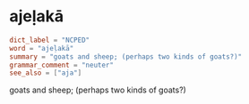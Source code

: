 # ajeḷakā

``` toml
dict_label = "NCPED"
word = "ajeḷakā"
summary = "goats and sheep; (perhaps two kinds of goats?)"
grammar_comment = "neuter"
see_also = ["aja"]
```

goats and sheep; (perhaps two kinds of goats?)

